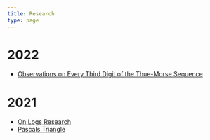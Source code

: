 ```yaml
---
title: Research
type: page
---
```


# 2022
- [Observations on Every Third Digit of the Thue-Morse Sequence](/research/t3)

# 2021
- [On Logs Research](/research/on-logs-research)
- [Pascals Triangle](/research/pascals-triangle)
